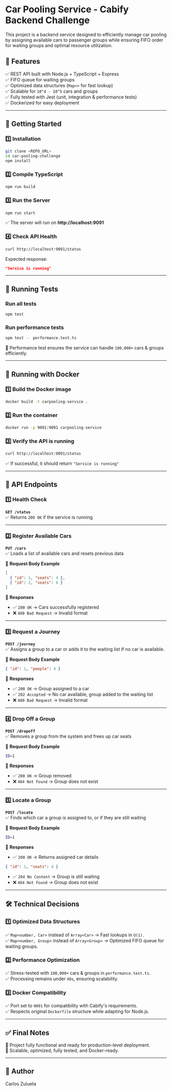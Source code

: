 # Car Pooling Service - Cabify Backend Challenge

This project is a backend service designed to efficiently manage car pooling by assigning available cars to passenger groups while ensuring FIFO order for waiting groups and optimal resource utilization.

## 📌 Features
✅ REST API built with Node.js + TypeScript + Express  
✅ FIFO queue for waiting groups  
✅ Optimized data structures (`Map<>` for fast lookup)  
✅ Scalable for `10^4 - 10^5` cars and groups  
✅ Fully tested with Jest (unit, integration & performance tests)  
✅ Dockerized for easy deployment  

---

## 🚀 Getting Started

### **1️⃣ Installation**
```bash
git clone <REPO_URL>
cd car-pooling-challenge
npm install
```

### **2️⃣ Compile TypeScript**
```bash
npm run build
```

### **3️⃣ Run the Server**
```bash
npm run start
```
✅ The server will run on **http://localhost:9091**  

### **4️⃣ Check API Health**
```bash
curl http://localhost:9091/status
```
Expected response:
```json
"Service is running"
```

---

## 🧪 Running Tests

### **Run all tests**
```bash
npm test
```

### **Run performance tests**
```bash
npm test -- performance.test.ts
```
📌 Performance test ensures the service can handle `100,000+` cars & groups efficiently.  

---

## 🐳 Running with Docker

### **1️⃣ Build the Docker image**
```bash
docker build -t carpooling-service .
```

### **2️⃣ Run the container**
```bash
docker run -p 9091:9091 carpooling-service
```

### **3️⃣ Verify the API is running**
```bash
curl http://localhost:9091/status
```
✅ If successful, it should return `"Service is running"`  

---

## 🔗 API Endpoints

### **1️⃣ Health Check**
**`GET /status`**  
✅ Returns `200 OK` if the service is running  

---

### **2️⃣ Register Available Cars**
**`PUT /cars`**  
✅ Loads a list of available cars and resets previous data  

📌 **Request Body Example**
```json
[
  { "id": 1, "seats": 4 },
  { "id": 2, "seats": 6 }
]
```

📌 **Responses**
- ✅ `200 OK` → Cars successfully registered  
- ❌ `400 Bad Request` → Invalid format  

---

### **3️⃣ Request a Journey**
**`POST /journey`**  
✅ Assigns a group to a car or adds it to the waiting list if no car is available.  

📌 **Request Body Example**
```json
{ "id": 1, "people": 4 }
```

📌 **Responses**
- ✅ `200 OK` → Group assigned to a car  
- ✅ `202 Accepted` → No car available, group added to the waiting list  
- ❌ `400 Bad Request` → Invalid format  

---

### **4️⃣ Drop Off a Group**
**`POST /dropoff`**  
✅ Removes a group from the system and frees up car seats  

📌 **Request Body Example**
```bash
ID=1
```

📌 **Responses**
- ✅ `200 OK` → Group removed  
- ❌ `404 Not Found` → Group does not exist  

---

### **5️⃣ Locate a Group**
**`POST /locate`**  
✅ Finds which car a group is assigned to, or if they are still waiting  

📌 **Request Body Example**
```bash
ID=1
```

📌 **Responses**
- ✅ `200 OK` → Returns assigned car details  
```json
{ "id": 1, "seats": 4 }
```
- ✅ `204 No Content` → Group is still waiting  
- ❌ `404 Not Found` → Group does not exist  

---

## 🛠️ Technical Decisions

### **1️⃣ Optimized Data Structures**
✅ `Map<number, Car>` instead of `Array<Car>` → Fast lookups in `O(1)`.  
✅ `Map<number, Group>` instead of `Array<Group>` → Optimized FIFO queue for waiting groups.  

### **2️⃣ Performance Optimization**
✅ Stress-tested with `100,000+` cars & groups in `performance.test.ts`.  
✅ Processing remains under `40s`, ensuring scalability.  

### **3️⃣ Docker Compatibility**
✅ Port set to `9091` for compatibility with Cabify's requirements.  
✅ Respects original `Dockerfile` structure while adapting for Node.js.  

---

## ✅ Final Notes
🚀 Project fully functional and ready for production-level deployment.  
📌 Scalable, optimized, fully tested, and Docker-ready.  

---

## 👤 Author
Carlos Zulueta